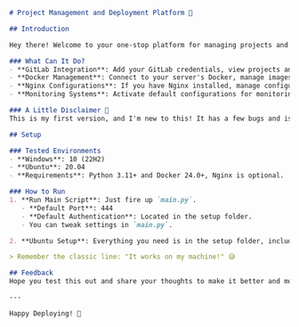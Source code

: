 ﻿```markdown
# Project Management and Deployment Platform 🚀

## Introduction

Hey there! Welcome to your one-stop platform for managing projects and deployment services on a single server. 🎉

### What Can It Do?
- **GitLab Integration**: Add your GitLab credentials, view projects and branches, and deploy branches with custom configurations.
- **Docker Management**: Connect to your server's Docker, manage images, containers, and volumes. Pull images and run them with custom settings.
- **Nginx Configurations**: If you have Nginx installed, manage configurations directly—add new ones or remove old ones without diving into Nginx files.
- **Monitoring Systems**: Activate default configurations for monitoring systems like Grafana or Prometheus with ease.

### A Little Disclaimer 🐞
This is my first version, and I'm new to this! It has a few bugs and isn't fully complete (CI/CD system coming soon!). I'd love your feedback—there are definitely more stable and high-performance tools out there, but hey, I wanted to give this a shot. (Be kind, okay? 😉)

## Setup

### Tested Environments
- **Windows**: 10 (22H2)
- **Ubuntu**: 20.04
- **Requirements**: Python 3.11+ and Docker 24.0+, Nginx is optional.

### How to Run
1. **Run Main Script**: Just fire up `main.py`.
   - **Default Port**: 444
   - **Default Authentication**: Located in the setup folder.
   - You can tweak settings in `main.py`.

2. **Ubuntu Setup**: Everything you need is in the setup folder, including how to copy files to a remote server with SSH. 😅

> Remember the classic line: "It works on my machine!" 😅

## Feedback
Hope you test this out and share your thoughts to make it better and more user-friendly. My goal is to help people with minimal DevOps knowledge to deploy and manage their projects in single server easily, without needing costly assistance.

---

Happy Deploying! 🚀
```